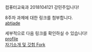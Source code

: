 컴퓨터교육과 2018104121 강민주입니다!

8주차 과제에 대한 링크를 첨부합니다.<br />
[abtjade](https://abtjade.github.io/)

세부적으로 다음 링크를 확인하실 수 있습니다!<br />
[profile](https://abtjade.github.io/about/) <br />
[자기소개 및 깃헙 Fork](https://abtjade.github.io/posts/)
